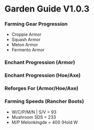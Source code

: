 # Garden Guide V1.0.3

### Farming Gear Progression
- Croppie Armor
- Squash Armor
- Melon Armor
- Fermento Armor

### Enchant Progression (Armor)

### Enchant Progression (Hoe/Axe)

### Reforges For (Armor/Hoe/Axe)

### Farming Speeds (Rancher Boots)

- W/C/P/M/N | S/V = 93
- Mushroom SDS = 233
- M/P Melonkingde = 400 (Hold W
